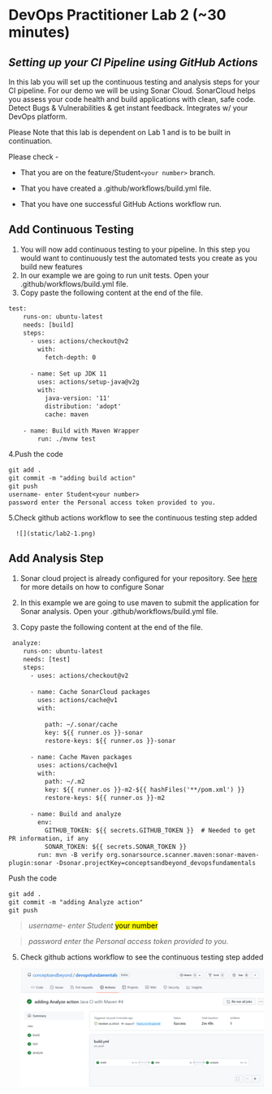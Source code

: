# **DevOps Practitioner Lab 2 (~30 minutes)**
## ***Setting up your CI Pipeline using GitHub Actions***
In this lab you will set up the continuous testing and analysis steps for your CI pipeline. For our demo we will be using Sonar Cloud. SonarCloud helps you assess your code health and build applications with clean, safe code. Detect Bugs & Vulnerabilities & get instant feedback. Integrates w/ your DevOps platform.
<P>Please Note that this lab is dependent on Lab 1 and is to be built in continuation. </p>
<P>Please check -</p>

* That you are on the feature/Student```<your number>``` branch. 

* That you have created a .github/workflows/build.yml file.

* That you have one successful GitHub Actions workflow run.

## **Add Continuous Testing**
1. You will now add continuous testing to your pipeline. In this step you would want to continuously test the automated tests you create as you build new features
2. In our example we are going to run unit tests. Open your .github/workflows/build.yml file.
3. Copy paste the following content at the end of the file.
```
test:
    runs-on: ubuntu-latest
    needs: [build]
    steps:
      - uses: actions/checkout@v2
        with:
          fetch-depth: 0       

      - name: Set up JDK 11
        uses: actions/setup-java@v2g
        with:
          java-version: '11'
          distribution: 'adopt'
          cache: maven

    - name: Build with Maven Wrapper
        run: ./mvnw test
```
4.Push the code
```
git add .
git commit -m "adding build action"
git push 
username- enter Student<your number>
password enter the Personal access token provided to you.
```
5.Check github actions workflow to see the continuous testing step added

      ![](static/lab2-1.png)
## **Add Analysis Step**
1. Sonar cloud project is already configured for your repository.  See [here](https://sonarcloud.io/) for more details on how to configure Sonar
2. In this example we are going to use maven to submit the application for Sonar analysis. Open your .github/workflows/build.yml file.

3. Copy paste the following content at the end of the file.
```
 analyze:
    runs-on: ubuntu-latest
    needs: [test]
    steps:
      - uses: actions/checkout@v2
      
      - name: Cache SonarCloud packages
        uses: actions/cache@v1
        with:
        
          path: ~/.sonar/cache
          key: ${{ runner.os }}-sonar
          restore-keys: ${{ runner.os }}-sonar

      - name: Cache Maven packages
        uses: actions/cache@v1
        with:
          path: ~/.m2
          key: ${{ runner.os }}-m2-${{ hashFiles('**/pom.xml') }}
          restore-keys: ${{ runner.os }}-m2

      - name: Build and analyze
        env:
          GITHUB_TOKEN: ${{ secrets.GITHUB_TOKEN }}  # Needed to get PR information, if any
          SONAR_TOKEN: ${{ secrets.SONAR_TOKEN }}
        run: mvn -B verify org.sonarsource.scanner.maven:sonar-maven-plugin:sonar -Dsonar.projectKey=conceptsandbeyond_devopsfundamentals
```
Push the code
```
git add .
git commit -m "adding Analyze action"
git push 
```
>*username- enter Student* <mark>your number </mark> 

>*password enter the Personal access token provided to you.*
5. Check github actions workflow to see the continuous testing step added

      ![](static/lab2-2.png)



 




